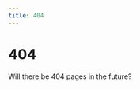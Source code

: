 ```yaml
---
title: 404
---
```


 <h1 id="title">404</h1>
 <div id="notFoundText">	 
   Will there be 404 pages in the future?
 </div>

<li id="directory" style="display:none">
</li>

<div id="fileElement" style="display:none">
  {{ site.data.files | map: "fileName" }}
</div>

<script>

// futureofcoding.org/issues -> https://github.com/stevekrouse/futureofcoding.org/issues
// futureofcoding.org/issues/3 -> https://github.com/stevekrouse/futureofcoding.org/issues/3
const path = window.location.pathname
              .split("/")
              .slice(1) // get rid of the leading ""
if (path.length > 0) {
  if (path[0] == "issues") {
    window.location.replace("https://github.com/stevekrouse/futureofcoding.org/" + path.join("/"))
  }
}

const moved = {
  '/essays/app-idea': '/drafts/app-idea',
  '/essays/causal': '/drafts/casual',
  '/essays/casual': '/drafts/casual',
  '/essays/customer-support': '/drafts/customer-support',
  '/essays/invented-or-discovered': '/drafts/invented-or-discovered',
  '/essays/learnable-programming': '/drafts/learnable-programming',
  '/essays/legal-code': '/drafts/legal-code',
  '/essays/power': '/drafts/power',
  '/essays/regex-for-humans': '/drafts/regex-for-humans',
  '/essays/visual': '/drafts/visual',
  '/drafts/frp': '/papers/comprehensible-frp',
  '/notes/conal-elliot': '/notes/conal-elliott',
  '/drafts/dctp': '/essays/dctp',
  '/slack-link': 'https://join.slack.com/t/futureofcoding/shared_invite/enQtNjk1NDc2MTkzNjE4LWFjYTY2NDU1ODI1MTI5M2MwYjZlZTk4OTU5NTM1YTRiMDEwODZhN2Y3OWNhN2VmZDU4YmJiZjlhYTFjYmJhZGQ',
  '/slack-readme': '/community',
  '/slack': '/community'
}

const movedKeyExact = Object.keys(moved).find(url => window.location.pathname === url)
if (movedKeyExact) {
  window.location.replace(moved[movedKeyExact])
} else {
  const movedKey = Object.keys(moved).find(url => window.location.pathname.includes(url))
  if (movedKey) {
    window.location.replace(moved[movedKey])
  }
}

// futureofcoding.org/epsiodes/1 --> futureofcoding.org/epsiodes/001
const episodeNumberMatch = /\/episodes\/(\d+)/.exec(window.location.pathname)
const episodeNumber = episodeNumberMatch && episodeNumberMatch[1]
if (episodeNumber && episodeNumber.length < 3) {
  window.location.replace(`/episodes/${episodeNumber.padStart(3, '0')}`)
}

const sf = (a, b) => {
  const aInt = parseInt(a.split("-")[0])  
  const bInt = parseInt(b.split("-")[0])
  if (!isNaN(aInt) && !isNaN(bInt)) {
    return aInt - bInt;
  } else {
    return a.localeCompare(b)
  }
}
const endingSlash = window.location.pathname.endsWith("/") ? "" : "/"
const pathname = window.location.pathname + endingSlash
const files = document.getElementById('fileElement').innerText.split(".").filter(path => path.startsWith(pathname)).map(path => path.replace(pathname, "")).sort(sf)
if (files.length) {
  window.title = pathname
  document.getElementById('notFoundText').style.display = "none"
  document.getElementById('directory').style.display =  "block"
  document.getElementById('title').innerText = pathname
  files.forEach(file => {
    document.getElementById('directory').innerHTML += '<li style="list-style-type: none;"><a href="./' + file +  '">' + file + '</a></li>'
  })
}
</script>
